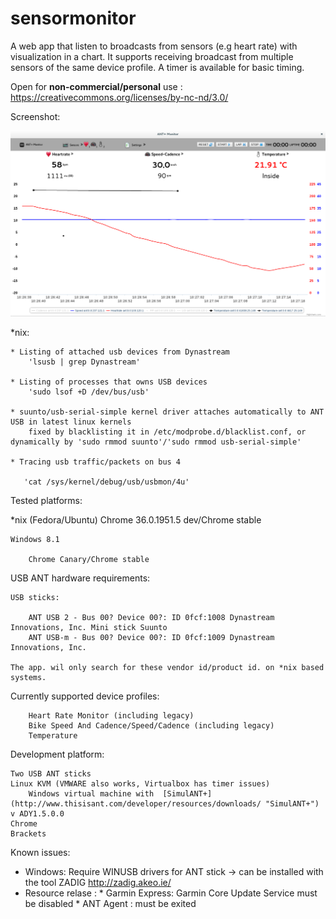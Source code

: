 sensormonitor
==========

A web app that listen to broadcasts from sensors (e.g heart rate) with visualization in a chart. It supports receiving broadcast from multiple sensors of the same device profile. A timer is available for basic timing.

Open for **non-commercial/personal** use : https://creativecommons.org/licenses/by-nc-nd/3.0/

Screenshot:

![Screenshot](/Temp/Temp/screenshot/chrome/screenshot1.png?raw=true)

*nix:

    * Listing of attached usb devices from Dynastream
        'lsusb | grep Dynastream'

    * Listing of processes that owns USB devices
        'sudo lsof +D /dev/bus/usb'

    * suunto/usb-serial-simple kernel driver attaches automatically to ANT USB in latest linux kernels
        fixed by blacklisting it in /etc/modprobe.d/blacklist.conf, or dynamically by 'sudo rmmod suunto'/'sudo rmmod usb-serial-simple'
        
    * Tracing usb traffic/packets on bus 4
    
       'cat /sys/kernel/debug/usb/usbmon/4u'

Tested platforms:

   *nix (Fedora/Ubuntu)
        Chrome 36.0.1951.5 dev/Chrome stable

    Windows 8.1
    
        Chrome Canary/Chrome stable

USB ANT hardware requirements:

    USB sticks:
    
        ANT USB 2 - Bus 00? Device 00?: ID 0fcf:1008 Dynastream Innovations, Inc. Mini stick Suunto
        ANT USB-m - Bus 00? Device 00?: ID 0fcf:1009 Dynastream Innovations, Inc.

    The app. wil only search for these vendor id/product id. on *nix based systems.

Currently supported device profiles:

        Heart Rate Monitor (including legacy)
        Bike Speed And Cadence/Speed/Cadence (including legacy) 
        Temperature 

Development platform:

    Two USB ANT sticks
    Linux KVM (VMWARE also works, Virtualbox has timer issues)
        Windows virtual machine with  [SimulANT+](http://www.thisisant.com/developer/resources/downloads/ "SimulANT+") v ADY1.5.0.0
    Chrome 
    Brackets
    
Known issues:

  * Windows: Require WINUSB drivers for ANT stick -> can be installed with the tool ZADIG http://zadig.akeo.ie/ 
  * Resource relase : 
        * Garmin Express: Garmin Core Update Service must be disabled
        * ANT Agent : must be exited
